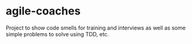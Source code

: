 agile-coaches
=============
Project to show code smells for training and interviews as well as some simple problems to solve using TDD, etc.

